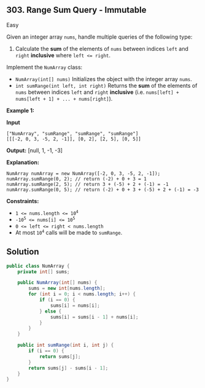 ## 303\. Range Sum Query - Immutable

Easy

Given an integer array `nums`, handle multiple queries of the following type:

1.  Calculate the **sum** of the elements of `nums` between indices `left` and `right` **inclusive** where `left <= right`.

Implement the `NumArray` class:

*   `NumArray(int[] nums)` Initializes the object with the integer array `nums`.
*   `int sumRange(int left, int right)` Returns the **sum** of the elements of `nums` between indices `left` and `right` **inclusive** (i.e. `nums[left] + nums[left + 1] + ... + nums[right]`).

**Example 1:**

**Input**

    ["NumArray", "sumRange", "sumRange", "sumRange"]
    [[[-2, 0, 3, -5, 2, -1]], [0, 2], [2, 5], [0, 5]]

**Output:** [null, 1, -1, -3]

**Explanation:**

    NumArray numArray = new NumArray([-2, 0, 3, -5, 2, -1]);
    numArray.sumRange(0, 2); // return (-2) + 0 + 3 = 1
    numArray.sumRange(2, 5); // return 3 + (-5) + 2 + (-1) = -1
    numArray.sumRange(0, 5); // return (-2) + 0 + 3 + (-5) + 2 + (-1) = -3 

**Constraints:**

*   <code>1 <= nums.length <= 10<sup>4</sup></code>
*   <code>-10<sup>5</sup> <= nums[i] <= 10<sup>5</sup></code>
*   `0 <= left <= right < nums.length`
*   At most <code>10<sup>4</sup></code> calls will be made to `sumRange`.

## Solution

```java
public class NumArray {
    private int[] sums;

    public NumArray(int[] nums) {
        sums = new int[nums.length];
        for (int i = 0; i < nums.length; i++) {
            if (i == 0) {
                sums[i] = nums[i];
            } else {
                sums[i] = sums[i - 1] + nums[i];
            }
        }
    }

    public int sumRange(int i, int j) {
        if (i == 0) {
            return sums[j];
        }
        return sums[j] - sums[i - 1];
    }
}
```